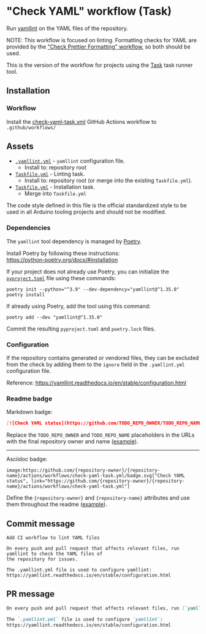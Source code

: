 # "Check YAML" workflow (Task)

Run [yamllint](https://github.com/adrienverge/yamllint) on the YAML files of the repository.

NOTE: This workflow is focused on linting. Formatting checks for YAML are provided by the ["Check Prettier Formatting" workflow](check-prettier-formatting-task.md), so both should be used.

This is the version of the workflow for projects using the [Task](https://taskfile.dev/#/) task runner tool.

## Installation

### Workflow

Install the [check-yaml-task.yml](check-yaml-task.yml) GitHub Actions workflow to `.github/workflows/`

## Assets

- [`.yamllint.yml`](assets/check-yaml/.yamllint.yml) - `yamllint` configuration file.
  - Install to: repository root
- [`Taskfile.yml`](assets/check-yaml-task/Taskfile.yml) - Linting task.
  - Install to: repository root (or merge into the existing `Taskfile.yml`).
- [`Taskfile.yml`](assets/poetry-task/Taskfile.yml) - Installation task.
  - Merge into `Taskfile.yml`

The code style defined in this file is the official standardized style to be used in all Arduino tooling projects and should not be modified.

### Dependencies

The `yamllint` tool dependency is managed by [Poetry](https://python-poetry.org/).

Install Poetry by following these instructions:<br />
https://python-poetry.org/docs/#installation

If your project does not already use Poetry, you can initialize the [`pyproject.toml`](https://python-poetry.org/docs/pyproject/) file using these commands:

```
poetry init --python="^3.9" --dev-dependency="yamllint@^1.35.0"
poetry install
```

If already using Poetry, add the tool using this command:

```
poetry add --dev "yamllint@^1.35.0"
```

Commit the resulting `pyproject.toml` and `poetry.lock` files.

### Configuration

If the repository contains generated or vendored files, they can be excluded from the check by adding them to the `ignore` field in the `.yamllint.yml` configuration file.

Reference:
https://yamllint.readthedocs.io/en/stable/configuration.html

### Readme badge

Markdown badge:

```markdown
[![Check YAML status](https://github.com/TODO_REPO_OWNER/TODO_REPO_NAME/actions/workflows/check-yaml-task.yml/badge.svg)](https://github.com/TODO_REPO_OWNER/TODO_REPO_NAME/actions/workflows/check-yaml-task.yml)
```

Replace the `TODO_REPO_OWNER` and `TODO_REPO_NAME` placeholders in the URLs with the final repository owner and name ([example](https://raw.githubusercontent.com/arduino-libraries/ArduinoIoTCloud/master/README.md)).

---

Asciidoc badge:

```adoc
image:https://github.com/{repository-owner}/{repository-name}/actions/workflows/check-yaml-task.yml/badge.svg["Check YAML status", link="https://github.com/{repository-owner}/{repository-name}/actions/workflows/check-yaml-task.yml"]
```

Define the `{repository-owner}` and `{repository-name}` attributes and use them throughout the readme ([example](https://raw.githubusercontent.com/arduino-libraries/WiFiNINA/master/README.adoc)).

## Commit message

```
Add CI workflow to lint YAML files

On every push and pull request that affects relevant files, run yamllint to check the YAML files of
the repository for issues.

The .yamllint.yml file is used to configure yamllint:
https://yamllint.readthedocs.io/en/stable/configuration.html
```

## PR message

```markdown
On every push and pull request that affects relevant files, run [`yamllint`](https://github.com/adrienverge/yamllint) to check the YAML files of the repository for issues.

The `.yamllint.yml` file is used to configure `yamllint`:
https://yamllint.readthedocs.io/en/stable/configuration.html
```
